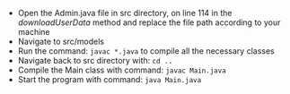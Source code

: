 - Open the Admin.java file in src directory, on line 114 in the _downloadUserData_ method and replace the file path according to your machine
- Navigate to src/models
- Run the command: `javac *.java` to compile all the necessary classes
- Navigate back to src directory with: `cd ..`
- Compile the Main class with command: `javac Main.java`
- Start the program with command: `java Main.java`
